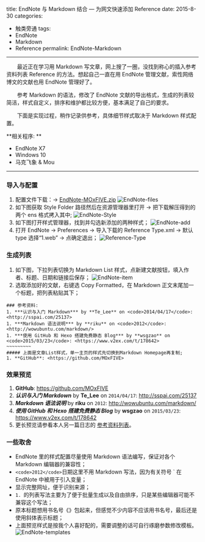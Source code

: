 title: EndNote 与 Markdown 结合 — 为网文快速添加 Reference
date: 2015-8-30
categories:
- 触类旁通
tags:
- EndNote
- Markdown
- Reference
permalink: EndNote-Markdown

---

　　最近正在学习用 Markdown 写文章，网上搜了一圈，没找到称心的插入参考资料列表 Reference 的方法。想起自己一直在用 EndNote 管理文献，索性网络博文的文献也用 EndNote 管理好了。

　　参考 Markdown 的语法，修改了 EndNote 文献的导出格式，生成的列表较简洁，样式自定义，排序和维护都比较方便，基本满足了自己的要求。

　　下面是实现过程，稍作记录供参考，具体细节样式取决于 Markdown 样式配置。
<!-- more -->

**相关程序: **

 - EndNote X7 
 - Windows 10
 - 马克飞象 & Mou
 
 ---

### 导入与配置
 1. 配置文件下载：→ [EndNote-MOxFIVE.zip](/resources/EndNote-MOxFIVE.zip)
 ![EndNote-files](/resources/EndNote-files.jpg)
 1. 如下图获取 Style Folder 路径然后在资源管理器里打开 → 把下载解压得到的两个 ens 格式拷入其中;
 ![EndNote-Style](/resources/EndNote-Style.gif)
 1. 如下图打开样式管理器，找到并勾选新添加的两种样式；
 ![EndNote-add](/resources/EndNote-add.gif)
 1. 打开 EndNote → Preferences → 导入下载的 Reference Type.xml → 默认 type 选择“1.web” → 点确定退出；
 ![Reference-Type](/resources/Reference-Type.gif) 


### 生成列表
 1. 如下图，下拉列表切换为 Markdown List 样式，点新建文献按钮，填入作者、标题、日期和链接后保存；
 ![EndNote-item](/resources/EndNote-item.jpg)
 1. 选取添加好的文献，右键选 Copy Formatted，在 Markdown 正文末尾加一个标题，把列表粘贴其下；
 
 ``` 
### 参考资料:
1. ***认识与入门 Markdown*** by **Te_Lee** on <code>2014/04/17</code>: <http://sspai.com/25137> 
1. ***Markdown 语法说明*** by **riku** on <code>2012</code>: <http://wowubuntu.com/markdown/> 
1. ***使用 GitHub 和 Hexo 搭建免费静态 Blog*** by **wsgzao** on <code>2015/03/23</code>: <https://www.v2ex.com/t/178642> 
~~~~~~~~~
##### 上面是文章List样式，单一主页的样式先切换到Markdown Homepage再复制; 
1. **GitHub**: <https://github.com/MOxFIVE>
```
 
### 效果预览

1. **GitHub**: <https://github.com/MOxFIVE> 
1. ***认识与入门 Markdown*** by **Te_Lee** on <code>2014/04/17</code>: <http://sspai.com/25137> 
1. ***Markdown 语法说明*** by **riku** on <code>2012</code>: <http://wowubuntu.com/markdown/> 
1. ***使用 GitHub 和 Hexo 搭建免费静态 Blog*** by **wsgzao** on <code>2015/03/23</code>: <https://www.v2ex.com/t/178642> 
1. 更长预览请参看本人另一篇日志的 [参考资料列表](/2015/08/20/blog-building/#参考资料:)。

### 一些取舍
- EndNote 里的样式配置尽量使用 Markdown 语法编写，保证对各个 Markdown 编辑器的兼容性；
- `<code>2012</code>`日期这里不用 Markdown 写法，因为有关符号 ` 在 EndNote 中被用于引入变量；  
- 显示完整网址，便于识别来源；
- `1. `的列表写法主要为了便于批量生成以及自由排序，只是某些编辑器可能不兼容这个写法；
- 原本标题想用书名号《》包起来，但感觉不少内容不应该用书名号，最后还是使用斜体表示标题；
- 上面预览样式是按我个人喜好配的，需要调整的话可自行琢磨参数修改模板。
![EndNote-templates](/resources/EndNote-templates.gif)


	
	

